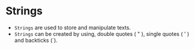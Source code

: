 # Strings

* `Strings` are used to store and manipulate texts.
* `Strings` can be created by using, double quotes ( " ), single quotes ( ' ) and backticks (`).
